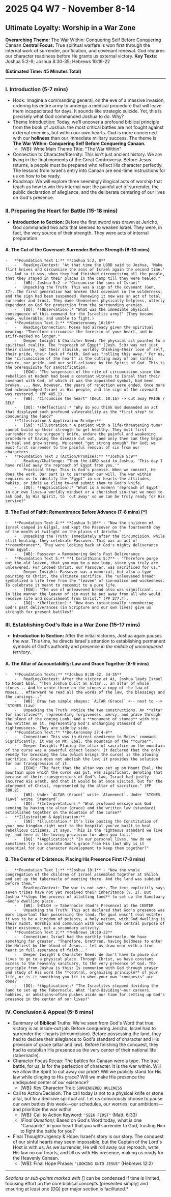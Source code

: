 # 2025 Q4 W7 - November 8-14
## Ultimate Loyalty: Worship in a War Zone

**Overarching Theme:** The War Within: Conquering Self Before Conquering Canaan
**Central Focus:** True spiritual warfare is won first through the internal work of surrender, purification, and covenant renewal. God requires our character readiness before He grants us external victory.
**Key Texts:** Joshua 5:2-9; Joshua 8:30-35; Hebrews 10:19-22

**(Estimated Time: 45 Minutes Total)**

---

### I. Introduction (5-7 mins)
-   Hook: Imagine a commanding general, on the eve of a massive invasion, ordering his entire army to undergo a medical procedure that will leave them incapacitated for days. It sounds like strategic suicide. Yet, this is precisely what God commanded Joshua to do. Why?
-   Theme Introduction: Today, we’ll uncover a profound biblical principle from the book of Joshua: the most critical battles are not fought against external enemies, but within our own hearts. God is more concerned with our **holiness** than our immediate military success. The theme is **The War Within: Conquering Self Before Conquering Canaan.**
    -   [WB]: Write Main Theme Title: "The War Within"
-   Connection to Character/Eternity: This isn't just ancient history. We are living in the final moments of the Great Controversy. Before Jesus returns, a people must be prepared who reflect His character perfectly. The lessons from Israel's entry into Canaan are end-time instructions for us on how to be ready.
-   Roadmap: We will explore three seemingly illogical acts of worship that teach us how to win this internal war: the painful act of surrender, the public declaration of allegiance, and the deliberate centering of our lives on God's presence.

### II. Preparing the Heart for Battle (15-18 mins)
-   **Introduction to Section:** Before the first sword was drawn at Jericho, God commanded two acts that seemed to weaken Israel. They were, in fact, the very source of their strength. They were acts of internal preparation.

#### A. The Cut of the Covenant: Surrender Before Strength (8-10 mins)
    -   **Foundation Text 1:** **Joshua 5:2, 8**
        -   Reading/Context: "At that time the LORD said to Joshua, 'Make flint knives and circumcise the sons of Israel again the second time.' ... And so it was, when they had finished circumcising all the people, that they stayed in their places in the camp till they were healed."
        -   [WB]: Joshua 5:2 -> "Circumcise the sons of Israel"
        -   Unpacking the Truth: This was a sign of the covenant (Gen. 17). The first generation had broken that covenant in the wilderness, and the sign had been suspended. Renewing it now was an act of total surrender and trust. They made themselves physically helpless, utterly dependent on God for protection from the surrounding enemies.
        -   [DQ]: *(Observation):* "What was the immediate physical consequence of this command for the Israelite army?" (They became weak, vulnerable, and unable to fight.)
    -   **Foundation Text 2:** **Deuteronomy 10:16**
        -   Reading/Connection: Moses had already given the spiritual meaning: "Therefore circumcise the foreskin of your heart, and be stiff-necked no longer."
        -   Deeper Insight & Character Need: The physical act pointed to a spiritual reality. The "reproach of Egypt" (Josh. 5:9) was not just their slavery, but their slavish, worldly thinking—their love of self, their pride, their lack of faith. God was "rolling this away." For us, the "circumcision of the heart" is the cutting away of our sinful nature, our pride, and our self-reliance by the Spirit of God. This is the prerequisite for sanctification.
        -   [EGW]: "The suspension of the rite of circumcision since the rebellion at Kadesh had been a constant witness to Israel that their covenant with God, of which it was the appointed symbol, had been broken. ... Now, however, the years of rejection were ended. Once more God acknowledged Israel as His people, and the sign of the covenant was restored." (PP 485.1).
        -   [WB]: "Circumcise the heart" (Deut. 10:16) -> Cut away PRIDE / SELF
        -   [DQ]: *(Reflection):* "Why do you think God demanded an act that displayed such profound vulnerability as the *first step* to conquering the land?"
    -   **Illustration & Application Bridge:**
        -   [SN]: *Illustration:* A patient with a life-threatening tumor cannot build up their strength to get healthy. They must first surrender to the surgeon's knife, endure the painful and weakening procedure of having the disease cut out, and only then can they begin to heal and grow strong. We cannot "get strong enough" for God; we must first surrender to the painful removal of sin from our characters.
    -   **Foundation Text 3 (Action/Promise):** **Joshua 5:9**
        -   Reading/Challenge: "Then the LORD said to Joshua, 'This day I have rolled away the reproach of Egypt from you.'"
        -   Practical Step: This is God's promise. When we consent, He does the work. Our part is to surrender our will. The war within requires us to identify the "Egypt" in our hearts—the attitudes, habits, or idols we cling to—and submit them to God's knife.
        -   [DQ]: *(Application):* "What is a modern 'reproach of Egypt' in our own lives—a worldly mindset or a cherished sin—that we need to ask God, by His Spirit, to 'cut away' so we can be truly ready for His service?"

#### B. The Fuel of Faith: Remembrance Before Advance (7-8 mins) [*]
    -   **Foundation Text 4:** **Joshua 5:10** - "Now the children of Israel camped in Gilgal, and kept the Passover on the fourteenth day of the month at twilight on the plains of Jericho."
        -   Unpacking the Truth: Immediately after the circumcision, while still healing, they celebrate Passover. This was an act of **remembrance**. They were looking back at God's mighty deliverance from Egypt.
        -   [WB]: Passover = Remembering God's Past Deliverance
    -   **Foundation Text 5:** **1 Corinthians 5:7** - "Therefore purge out the old leaven, that you may be a new lump, since you truly are unleavened. For indeed Christ, our Passover, was sacrificed for us."
        -   Deeper Insight: Passover was a memorial, but also a type pointing to Christ, the ultimate sacrifice. The "unleavened bread" symbolized a life free from the "leaven" of sin—malice and wickedness. To celebrate it meant to recommit to a pure life.
        -   [EGW]: "The use of unleavened bread also was significant. ... In like manner the leaven of sin must be put away from all who would receive life and nourishment from Christ." (PP 277.4).
        -   [DQ]: *(Reflection):* "How does intentionally remembering God's past deliverances (in Scripture and our own lives) give us strength for present battles?"

### III. Establishing God's Rule in a War Zone (15-17 mins)
-   **Introduction to Section:** After the initial victories, Joshua again pauses the war. This time, he directs Israel's attention to establishing permanent symbols of God's authority and presence *in the middle of unconquered territory*.

#### A. The Altar of Accountability: Law and Grace Together (8-9 mins)
    -   **Foundation Texts:** **Joshua 8:30-32, 34-35**
        -   Reading/Context: After the victory at Ai, Joshua leads Israel to Mount Ebal. "Then Joshua built an altar... an altar of whole stones... And he wrote there on the stones a copy of the law of Moses... Afterward he read all the words of the law, the blessings and the cursings..."
        -   [WB]: Draw two simple shapes: `ALTAR (Grace)` <-- next to --> `STONES (Law)`
        -   Unpacking the Truth: Notice the two constructions. An **altar for sacrifices**, representing forgiveness, mercy, and grace through the blood of the coming Lamb. And a **monument of stones** with the law written on it, representing God's unchanging standard of righteousness. They are side by side.
    -   **Foundation Text:** **Deuteronomy 27:4-8**
        -   Connection: This was in direct obedience to Moses' command. Significantly, it was on Mt. Ebal, the mountain of the **curse**.
        -   Deeper Insight: Placing the altar of sacrifice on the mountain of the curse was a powerful object lesson. It declared that the only remedy for breaking the law (which brings the curse) is the atoning sacrifice. Grace does not abolish the law; it provides the solution for our transgression of it.
        -   [EGW]: "The fact that the altar was set up on Mount Ebal, the mountain upon which the curse was put, was significant, denoting that because of their transgressions of God’s law, Israel had justly incurred His wrath, and that it would be at once visited, but for the atonement of Christ, represented by the altar of sacrifice." (PP 500.2).
        -   [WB]: Under `ALTAR (Grace)` write `Atonement`. Under `STONES (Law)` write `Standard`.
        -   [DQ]: *(Interpretation):* "What profound message was God sending by having the altar (grace) and the written law (standard) established together on the mountain of the curse?"
    -   **Illustration & Application:**
        -   [SN]: *Illustration:* It's like posting the Constitution of your new kingdom right next to the hospital you've built to heal rebellious citizens. It says, "This is the righteous standard we live by, and here is the loving provision for when you fail."
        -   [DQ]: *(Application):* "In our personal lives, how do we sometimes try to separate God's grace from His law? Why is it essential for our character development to keep them together?"

#### B. The Center of Existence: Placing His Presence First (7-8 mins)
    -   **Foundation Text 1:** **Joshua 18:1** - "Now the whole congregation of the children of Israel assembled together at Shiloh, and set up the tabernacle of meeting there. And the land was subdued before them."
        -   Reading/Context: The war is not over. The text explicitly says seven tribes have not yet received their inheritance (v. 2). But Joshua **stops the process of allotting land** to set up the Sanctuary—God's dwelling place.
        -   [WB]: SHILOH -> Tabernacle (God's Presence) at the CENTER
        -   Unpacking the Truth: This act declared that God's presence was more important than possessing the land. The goal wasn't real estate; it was to be a kingdom of priests, a holy nation, with God dwelling in their midst. Worship and communion with God was the central purpose of their existence, not a secondary activity.
    -   **Foundation Text 2:** **Hebrews 10:19-22**
        -   Connection: Israel had the earthly tabernacle. We have something far greater. "Therefore, brethren, having boldness to enter the Holiest by the blood of Jesus... let us draw near with a true heart in full assurance of faith..."
        -   Deeper Insight & Character Need: We don't have to pause our lives to go to a physical place. Through Christ, we have constant access to the heavenly sanctuary, to the very presence of God. The principle from Joshua is this: Is communion with God through prayer and study of His word the **central, organizing principle** of your life, or is it something you fit in when your own "conquests" are done?
        -   [DQ]: *(Application):* "The Israelites stopped dividing the land to set up the Tabernacle. What 'land-dividing'—our careers, hobbies, or ambitions—often pushes aside our time for setting up God's presence in the center of our lives?"

### IV. Conclusion & Appeal (5-8 mins)
-   Summary of **Biblical** Truths: We've seen from God's Word that true victory is an inside-out job. Before conquering Jericho, Israel had to surrender their hearts (circumcision). Before possessing the land, they had to declare their allegiance to God's standard of character and His provision of grace (altar and law). Before finishing the conquest, they had to establish His presence as the very center of their national life (tabernacle).
-   Character Focus Recap: The battles for Canaan were a type. The true battle, for us, is for the perfection of character. It is the war within. Will we allow the Spirit to cut away our pride? Will we publicly stand for His law while clinging to His grace? Will we make His presence the undisputed center of our existence?
    -   [WB]: Key Character Trait: `SURRENDERED HOLINESS`
-   Call to Action/Decision: The call today is not to a physical knife or stone altar, but to a decisive spiritual act. Let us consciously choose to pause our own battles this week—our schedules, our worries, our ambitions—and prioritize the war within.
    -   [WB]: Call to Action Keyword: ```"SEEK FIRST"``` (Matt. 6:33)
    -   *(Final Question):* Based on God's Word today, what is one "Canaanite" in your heart that you will surrender to God, trusting Him to fight the battle for you?
-   Final Thought/Urgency & Hope: Israel's story is our story. The conquest of our sinful hearts may seem impossible, but the Captain of the Lord's Host is with us. As we surrender, He will roll away our reproach, write His law on our hearts, and fill us with His presence, making us ready for the Heavenly Canaan.
    -   [WB]: Final Hope Phrase: ```"LOOKING UNTO JESUS"``` (Hebrews 12:2)

---
*Sections or sub-points marked with [*] can be condensed if time is limited, focusing effort on the core biblical concepts (presented simply) and ensuring at least one [DQ] per major section is facilitated.*